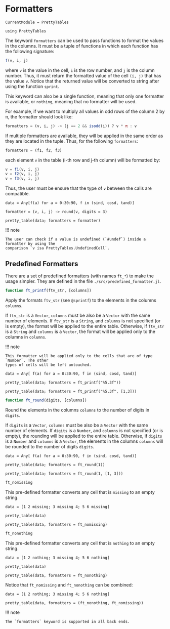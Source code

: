 # Formatters

```@meta
CurrentModule = PrettyTables
```

```@setup formatters
using PrettyTables
```

The keyword `formatters` can be used to pass functions to format the values in the columns.
It must be a tuple of functions in which each function has the following signature:

```julia
f(v, i, j)
```

where `v` is the value in the cell, `i` is the row number, and `j` is the column number.
Thus, it must return the formatted value of the cell `(i, j)` that has the value `v`. Notice
that the returned value will be converted to string after using the function `sprint`.

This keyword can also be a single function, meaning that only one formatter is available, or
`nothing`, meaning that no formatter will be used.

For example, if we want to multiply all values in odd rows of the column 2 by π, the
formatter should look like:

```julia
formatters = (v, i, j) -> (j == 2 && isodd(i)) ? v * π : v
```

If multiple formatters are available, they will be applied in the same order as they are
located in the tuple. Thus, for the following `formatters`:

```julia
formatters = (f1, f2, f3)
```

each element `v` in the table (i-th row and j-th column) will be formatted by:

```julia
v = f1(v, i, j)
v = f2(v, i, j)
v = f3(v, i, j)
```

Thus, the user must be ensure that the type of `v` between the calls are compatible.

```@repl formatters
data = Any[f(a) for a = 0:30:90, f in (sind, cosd, tand)]

formatter = (v, i, j) -> round(v, digits = 3)

pretty_table(data; formatters = formatter)
```

!!! note

    The user can check if a value is undefined (`#undef`) inside a formatter by using the
    comparison `v isa PrettyTables.UndefinedCell`.

## Predefined Formatters

There are a set of predefined formatters (with names `ft_*`) to make the usage simpler. They
are defined in the file `./src/predefined_formatter.jl`.

```julia
function ft_printf(ftv_str, [columns])
```

Apply the formats `ftv_str` (see `@sprintf`) to the elements in the columns `columns`.

If `ftv_str` is a `Vector`, `columns` must be also be a `Vector` with the same number of
elements. If `ftv_str` is a `String`, and `columns` is not specified (or is empty), the
format will be applied to the entire table.  Otherwise, if `ftv_str` is a `String` and
`columns` is a `Vector`, the format will be applied only to the columns in `columns`.

!!! note

    This formatter will be applied only to the cells that are of type `Number`. The other
    types of cells will be left untouched.

```@repl formatters
data = Any[ f(a) for a = 0:30:90, f in (sind, cosd, tand)]

pretty_table(data; formatters = ft_printf("%5.3f"))

pretty_table(data; formatters = ft_printf("%5.3f", [1,3]))
```

```julia
function ft_round(digits, [columns])
```

Round the elements in the columns `columns` to the number of digits in `digits`.

If `digits` is a `Vector`, `columns` must be also be a `Vector` with the same number of
elements. If `digits` is a `Number`, and `columns` is not specified (or is empty), the
rounding will be applied to the entire table.  Otherwise, if `digits` is a `Number` and
`columns` is a `Vector`, the elements in the columns `columns` will be rounded to the number
of digits `digits`.

```@repl formatters
data = Any[ f(a) for a = 0:30:90, f in (sind, cosd, tand)]

pretty_table(data; formatters = ft_round(1))

pretty_table(data; formatters = ft_round(1, [1, 3]))
```

```julia
ft_nomissing
```

This pre-defined formatter converts any cell that is `missing` to an empty string.

```@repl formatters
data = [1 2 missing; 3 missing 4; 5 6 missing]

pretty_table(data)

pretty_table(data, formatters = ft_nomissing)
```

```julia
ft_nonothing
```

This pre-defined formatter converts any cell that is `nothing` to an empty string.

```@repl formatters
data = [1 2 nothing; 3 missing 4; 5 6 nothing]

pretty_table(data)

pretty_table(data, formatters = ft_nonothing)
```

Notice that `ft_nomissing` and `ft_nonothing` can be combined:

```@repl formatters
data = [1 2 nothing; 3 missing 4; 5 6 nothing]

pretty_table(data, formatters = (ft_nonothing, ft_nomissing))
```

!!! note

    The `formatters` keyword is supported in all back ends.
